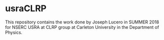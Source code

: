 # usraCLRP

This repository contains the work done by Joseph Lucero in SUMMER 2018 for NSERC USRA at CLRP group at Carleton University in the Department of Physics.
